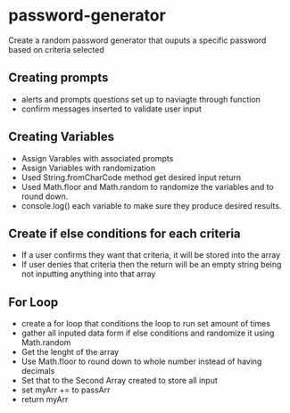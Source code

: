 # password-generator
Create a random password generator that ouputs a specific password based on criteria selected
## Creating prompts
- alerts and prompts questions set up to naviagte through function
- confirm messages inserted to validate user input
## Creating Variables
- Assign Varables with associated prompts
- Assign Variables with randomization
- Used String.fromCharCode method get desired input return
- Used Math.floor and Math.random to randomize the variables and to round down.
- console.log() each variable to make sure they produce desired results. 
## Create if else conditions for each criteria
- If a user confirms they want that criteria, it will be stored into the array
- If user denies that criteria then the return will be an empty string being not inputting anything into that array
## For Loop
- create a for loop that conditions the loop to run set amount of times
- gather all inputed data form if else conditions and randomize it using Math.random 
- Get the lenght of the array
- Use Math.floor to round down to whole number instead of having decimals
- Set that to the Second Array created to store all input
- set myArr += to passArr
- return myArr
 
